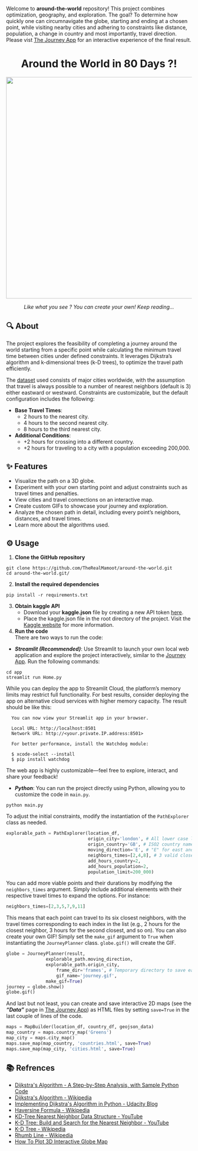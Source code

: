 Welcome to **around-the-world** repository! This project combines optimization, geography, and exploration. The goal? To determine how quickly one can circumnavigate the globe, starting and ending at a chosen point, while visiting nearby cities and adhering to constraints like distance, population, a change in country and most importantly, travel direction.
Please vist [The Journey App](http://0.0.0.0:8501) for an interactive experience of the final result.

<h1 align="center">Around the World in 80 Days ?!</h1>

<p align="center">
<img src="https://github.com/TheRealMamoot/around-the-world/blob/881011e0130fbd7f4159ad8ff390c7517e92ecd4/journey.gif" width="600" height="600" />
</p>

<p align="center"><em>Like what you see ? You can create your own! Keep reading...</em></p>

## 🔍 About

The project explores the feasibility of completing a journey around the world starting from a specific point while calculating the minimum travel time between cities under defined constraints. It leverages Dijkstra’s algorithm and k-dimensional trees (k-D trees), to optimize the travel path efficiently.

The [dataset](https://www.kaggle.com/datasets/max-mind/world-cities-database?select=worldcitiespop.csv) used consists of major cities worldwide, with the assumption that travel is always possible to a number of nearest neighbors (default is 3) either eastward or westward. Constraints are customizable, but the default configuration includes the following:
-	**Base Travel Times**:
    -	2 hours to the nearest city.
    - 4 hours to the second nearest city.
    - 8 hours to the third nearest city.
-	**Additional Conditions**:
	-	+2 hours for crossing into a different country.
	-	+2 hours for traveling to a city with a population exceeding 200,000.

## ✨ Features
- Visualize the path on a 3D globe.
- Experiment with your own starting point and adjust constraints such as travel times and penalties.
- View cities and travel connections on an interactive map.
- Create custom GIFs to showcase your journey and exploration.
- Analyze the chosen path in detail, including every point’s neighbors, distances, and travel times.
- Learn more about the algorithms used.
  
## ⚙️ Usage
1. **Clone the GitHub repository**
```
git clone https://github.com/TheRealMamoot/around-the-world.git
cd around-the-world.git/
```
2. **Install the required dependencies**
```
pip install -r requirements.txt
```
3. **Obtain kaggle API**
	- Download your **kaggle.json** file by creating a new API token [here](https://www.kaggle.com/settings/account).
 	- Place the kaggle.json file in the root directory of the project. Visit the [Kaggle website](https://www.kaggle.com/docs/api#authentication) for more information.
4. **Run the code**
\
There are two ways to run the code:
* ***Streamlit (Recommended)***:
Use Streamlit to launch your own local web application and explore the project interactively, similar to the [Journey App](http://0.0.0.0:8501).
Run the following commands:
```
cd app
streamlit run Home.py
```
While you can deploy the app to Streamlit Cloud, the platform’s memory limits may restrict full functionality. For best results, consider deploying the app on alternative cloud services with higher memory capacity.
The result should be like this:
```
  You can now view your Streamlit app in your browser.

  Local URL: http://localhost:8501
  Network URL: http://<your.private.IP.address:8501>

  For better performance, install the Watchdog module:

  $ xcode-select --install
  $ pip install watchdog
```
The web app is highly customizable—feel free to explore, interact, and share your feedback!
* ***Python***: You can run the project directly using Python, allowing you to customize the code in `main.py`.
```
python main.py
```
To adjust the initial constraints, modify the instantiation of the `PathExplorer` class as needed.
```python
explorable_path = PathExplorer(location_df,
                               origin_city='london', # All lower case letters.
                               origin_country='GB', # ISO2 country name convention.
                               moving_direction='E', # "E" for east and "W" for west.
                               neighbors_times=[2,4,8], # 3 valid close neighbors. 2h hours to reach the first, 4h to second and 8h to the third closest neighbor
                               add_hours_country=2,
                               add_hours_population=2,
                               population_limit=200_000)
```
You can add more viable points and their durations by modifying the ```neighbors_times``` argument. Simply include additional elements with their respective travel times to expand the options. For instance: 
```python 
neighbors_times=[2,3,5,7,9,11]
```
This means that each point can travel to its six closest neighbors, with the travel times corresponding to each index in the list (e.g., 2 hours for the closest neighbor, 3 hours for the second closest, and so on).
You can also create your own GIF! Simply set the ```make_gif``` argument to ```True``` when instantiating the ```JourneyPlanner``` class. ```globe.gif()``` will create the GIF.
```python
globe = JourneyPlanner(result,
		       explorable_path.moving_direction,
   		       explorable_path.origin_city,
 	               frame_dir='frames', # Temporary directory to save each frame of the GIF.
 	               gif_name='journey.gif',
		       make_gif=True)
journey = globe.show()
globe.gif()
```
And last but not least, you can create and save interactive 2D maps (see the ***“Data”*** page in [The Journey App](http://0.0.0.0:8501)) as HTML files by setting ```save=True``` in the last couple of lines of the code.
```python
maps = MapBuilder(location_df, country_df, geojson_data)
map_country = maps.country_map('Greens')
map_city = maps.city_map()
maps.save_map(map_country, 'countries.html', save=True)
maps.save_map(map_city, 'cities.html', save=True)
```
## 📚 **Refrences**
- [Dijkstra's Algorithm - A Step-by-Step Analysis, with Sample Python Code](https://www.youtube.com/watch?v=_B5cx-WD5EA)
- [Dijkstra's Algorithm - Wikipedia](https://en.wikipedia.org/wiki/Dijkstra%27s_algorithm)
- [Implementing Dijkstra's Algorithm in Python - Udacity Blog](https://www.udacity.com/blog/2021/10/implementing-dijkstras-algorithm-in-python.html)
- [Haversine Formula - Wikipedia](https://en.wikipedia.org/wiki/Haversine_formula)
- [KD-Tree Nearest Neighbor Data Structure - YouTube](https://www.youtube.com/watch?v=Glp7THUpGow)
- [K-D Tree: Build and Search for the Nearest Neighbor - YouTube](https://www.youtube.com/watch?v=ivdmGcZo6U8&t=245s)
- [K-D Tree - Wikipedia](https://en.wikipedia.org/wiki/K-d_tree)
- [Rhumb Line - Wikipedia](https://en.wikipedia.org/wiki/Rhumb_line)
- [How To Plot 3D Interactive Globe Map](https://igorcomune.medium.com/data-science-how-to-plot-3d-interactive-globe-map-4dfba1b6e070)